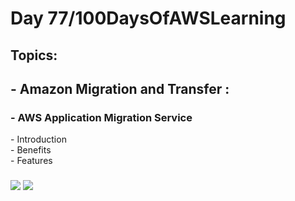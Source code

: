 <h1> Day 77/100DaysOfAWSLearning </h1>
<h2> Topics: </h2>

 <h2>  - Amazon Migration and Transfer : </h2>

<h3> - AWS Application Migration Service</h3>
         - Introduction <br>
         - Benefits <br> 
         - Features <br>
     
         
  <h3>   </h3>
       

<img src = "https://github.com/thetechgirlgita/100-days-of-aws-learning/blob/master/Images/Day76/76_1.jpg?raw=true">
<img src = "https://github.com/thetechgirlgita/100-days-of-aws-learning/blob/master/Images/Day76/76_2.jpg?raw=true">

